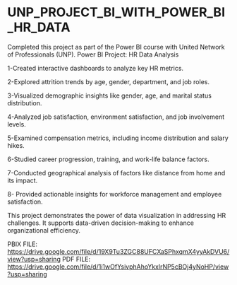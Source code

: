 # UNP_PROJECT_BI_WITH_POWER_BI_HR_DATA

Completed this project as part of the Power BI course with United Network of Professionals (UNP).
Power BI Project: HR Data Analysis                                

1-Created interactive dashboards to analyze key HR metrics.

2-Explored attrition trends by age, gender, department, and job roles.

3-Visualized demographic insights like gender, age, and marital status distribution.

4-Analyzed job satisfaction, environment satisfaction, and job involvement levels.

5-Examined compensation metrics, including income distribution and salary hikes.

6-Studied career progression, training, and work-life balance factors.

7-Conducted geographical analysis of factors like distance from home and its impact.

8- Provided actionable insights for workforce management and employee satisfaction.


This project demonstrates the power of data visualization in addressing HR challenges. It supports data-driven decision-making to enhance organizational efficiency.

PBIX FILE: https://drive.google.com/file/d/19X9Tu3ZGC88UFCXaSPhxqmX4yyAkDVU6/view?usp=sharing
PDF FILE: https://drive.google.com/file/d/1i1wOfYsivphAhoYkxlrNP5cBOj4yNoHP/view?usp=sharing

